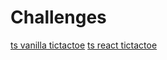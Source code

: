 # Challenges

[ts vanilla tictactoe](/ts-vanilla-tictactoe)
[ts react tictactoe](/ts-react-tictactoe)

